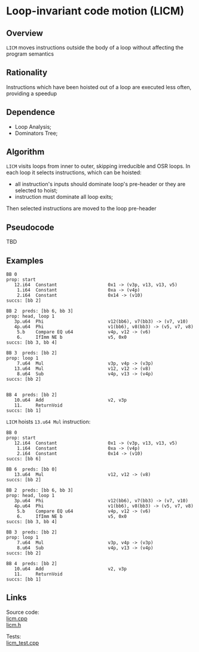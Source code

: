 # Loop-invariant code motion (LICM)

## Overview
`LICM` moves instructions outside the body of a loop without affecting the program semantics

## Rationality
Instructions which have been hoisted out of a loop are executed less often, providing a speedup

## Dependence
* Loop Analysis;
* Dominators Tree;

## Algorithm 
`LICM` visits loops from inner to outer, skipping irreducible and OSR loops. In each loop it selects instructions, which can be hoisted:
* all instruction's inputs should dominate loop's pre-header or they are selected to hoist; 
* instruction must dominate all loop exits;

Then selected instructions are moved to the loop pre-header
## Pseudocode
TBD
## Examples
```
BB 0
prop: start
   12.i64  Constant                   0x1 -> (v3p, v13, v13, v5)
    1.i64  Constant                   0xa -> (v4p)
    2.i64  Constant                   0x14 -> (v10)
succs: [bb 2]

BB 2  preds: [bb 6, bb 3]
prop: head, loop 1
   3p.u64  Phi                        v12(bb6), v7(bb3) -> (v7, v10)
   4p.u64  Phi                        v1(bb6), v8(bb3) -> (v5, v7, v8)
    5.b    Compare EQ u64             v4p, v12 -> (v6)
    6.     IfImm NE b                 v5, 0x0
succs: [bb 3, bb 4]

BB 3  preds: [bb 2]
prop: loop 1
    7.u64  Mul                        v3p, v4p -> (v3p)
   13.u64  Mul                        v12, v12 -> (v8)
    8.u64  Sub                        v4p, v13 -> (v4p)
succs: [bb 2]


BB 4  preds: [bb 2]
   10.u64  Add                        v2, v3p
   11.     ReturnVoid
succs: [bb 1]
```
`LICM` hoists `13.u64 Mul` instruction:

```
BB 0
prop: start
   12.i64  Constant                   0x1 -> (v3p, v13, v13, v5)
    1.i64  Constant                   0xa -> (v4p)
    2.i64  Constant                   0x14 -> (v10)
succs: [bb 6]

BB 6  preds: [bb 0]
   13.u64  Mul                        v12, v12 -> (v8)
succs: [bb 2]

BB 2  preds: [bb 6, bb 3]
prop: head, loop 1
   3p.u64  Phi                        v12(bb6), v7(bb3) -> (v7, v10)
   4p.u64  Phi                        v1(bb6), v8(bb3) -> (v5, v7, v8)
    5.b    Compare EQ u64             v4p, v12 -> (v6)
    6.     IfImm NE b                 v5, 0x0
succs: [bb 3, bb 4]

BB 3  preds: [bb 2]
prop: loop 1
    7.u64  Mul                        v3p, v4p -> (v3p)
    8.u64  Sub                        v4p, v13 -> (v4p)
succs: [bb 2]

BB 4  preds: [bb 2]
   10.u64  Add                        v2, v3p
   11.     ReturnVoid
succs: [bb 1]

```

## Links
Source code:   
[licm.cpp](../optimizer/optimizations/licm.cpp)  
[licm.h](../optimizer/optimizations/licm.h)  

Tests:  
[licm_test.cpp](../tests/licm_test.cpp)  